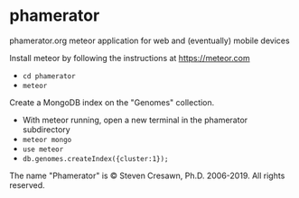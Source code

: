 # phamerator

phamerator.org meteor application for web and (eventually) mobile devices

Install meteor by following the instructions at https://meteor.com
* `cd phamerator`
* `meteor`

Create a MongoDB index on the "Genomes" collection.
* With meteor running, open a new terminal in the phamerator subdirectory
* `meteor mongo`
* `use meteor`
* `db.genomes.createIndex({cluster:1});`

The name "Phamerator" is &copy; Steven Cresawn, Ph.D. 2006-2019. All rights reserved.

